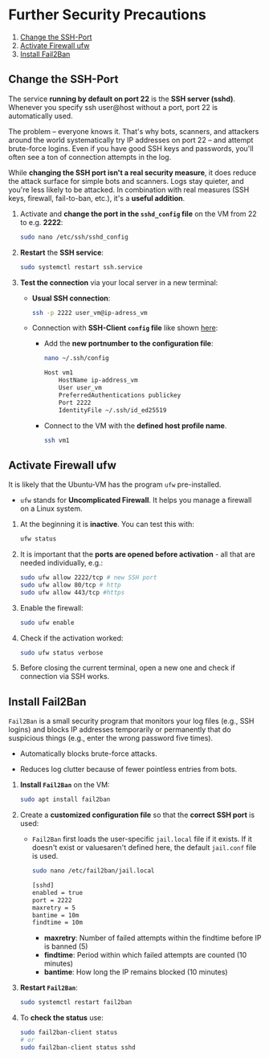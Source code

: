 # Further Security Precautions

1. [Change the SSH-Port](#change-the-ssh-port)
1. [Activate Firewall ufw](#activate-firewall-ufw)
1. [Install Fail2Ban](#install-fail2ban)

## Change the SSH-Port

The service **running by default on port 22** is the **SSH server (sshd)**. Whenever you specify ssh user@host without a port, port 22 is automatically used.  
  
The problem – everyone knows it. That's why bots, scanners, and attackers around the world systematically try IP addresses on port 22 – and attempt brute-force logins. Even if you have good SSH keys and passwords, you'll often see a ton of connection attempts in the log.  
  
While **changing the SSH port isn't a real security measure**, it does reduce the attack surface for simple bots and scanners. Logs stay quieter, and you're less likely to be attacked. In combination with real measures (SSH keys, firewall, fail-to-ban, etc.), it's a **useful addition**.

1. Activate and **change the port in the `sshd_config` file** on the VM from 22 to e.g. **2222**:

    ```bash
    sudo nano /etc/ssh/sshd_config
    ```

1. **Restart** the **SSH service**:

    ```bash
    sudo systemctl restart ssh.service
    ```

1. **Test the connection** via your local server in a new terminal:

    * **Usual SSH connection**:

        ```bash
        ssh -p 2222 user_vm@ip-adress_vm
        ```

    * Connection with **SSH-Client `config` file** like shown [here](https://github.com/SarahZimmermann-Schmutzler/v-server-setup/blob/main/login.md#ssh-config-for-several-identities):

        * Add the **new portnumber to the configuration file**:

            ```bash
            nano ~/.ssh/config
            ```

            ```bash
            Host vm1
                HostName ip-address_vm
                User user_vm
                PreferredAuthentications publickey
                Port 2222
                IdentityFile ~/.ssh/id_ed25519
            ```

        * Connect to the VM with the **defined host profile name**.  

            ```bash
            ssh vm1
            ```

## Activate Firewall ufw

It is likely that the Ubuntu-VM has the program `ufw` pre-installed.

* `ufw` stands for **Uncomplicated Firewall**. It helps you manage a firewall on a Linux system.

1. At the beginning it is **inactive**. You can test this with:

    ```bash
    ufw status
    ```

1. It is important that the **ports are opened before activation** - all that are needed individually, e.g.:

    ```bash
    sudo ufw allow 2222/tcp # new SSH port
    sudo ufw allow 80/tcp # http
    sudo ufw allow 443/tcp #https
    ```

1. Enable the firewall:

    ```bash
    sudo ufw enable
    ```

1. Check if the activation worked:

    ```bash
    sudo ufw status verbose
    ```

1. Before closing the current terminal, open a new one and check if connection via SSH works.

## Install Fail2Ban

`Fail2Ban` is a small security program that monitors your log files (e.g., SSH logins) and blocks IP  addresses temporarily or permanently that do suspicious things (e.g., enter the wrong password five times).

* Automatically blocks brute-force attacks.

* Reduces log clutter because of fewer pointless entries from bots.

1. **Install `Fail2Ban`** on the VM:

    ```bash
    sudo apt install fail2ban
    ```

1. Create a **customized configuration file** so that the **correct SSH port** is used:

    * `Fail2Ban` first loads the user-specific `jail.local` file if it exists. If it doesn't exist or values ​​aren't defined here, the default `jail.conf` file is used.

        ```bash
        sudo nano /etc/fail2ban/jail.local 
        ```

        ```bash
        [sshd]
        enabled = true
        port = 2222
        maxretry = 5
        bantime = 10m
        findtime = 10m
        ```

        * **maxretry**: Number of failed attempts within the findtime before IP is banned (5)
        * **findtime**: Period within which failed attempts are counted (10 minutes)
        * **bantime**: How long the IP remains blocked (10 minutes)

1. **Restart `Fail2Ban`**:

    ```bash
    sudo systemctl restart fail2ban
    ```

1. To **check the status** use:

    ```bash
    sudo fail2ban-client status
    # or
    sudo fail2ban-client status sshd
    ```
